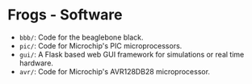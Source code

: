 # Frogs - Software
+ `bbb/`: Code for the beaglebone black.
+ `pic/`: Code for Microchip's PIC microprocessors.
+ `gui/`: A Flask based web GUI framework for simulations or real time hardware.
+ `avr/`: Code for Microchip's AVR128DB28 microprocessor.
